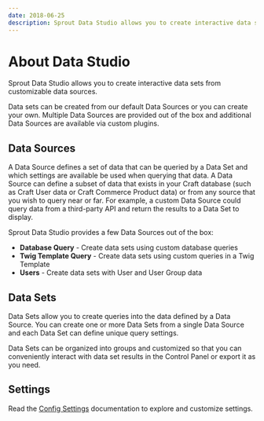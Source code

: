 ```yaml
---
date: 2018-06-25
description: Sprout Data Studio allows you to create interactive data sets from customizable data sources.
---
```


# About Data Studio

Sprout Data Studio allows you to create interactive data sets from customizable data sources.

Data sets can be created from our default Data Sources or you can create your own. Multiple Data Sources are provided out of the box and additional Data Sources are available via custom plugins.

## Data Sources

A Data Source defines a set of data that can be queried by a Data Set and which settings are available be used when querying that data. A Data Source can define a subset of data that exists in your Craft database (such as Craft User data or Craft Commerce Product data) or from any source that you wish to query near or far. For example, a custom Data Source could query data from a third-party API and return the results to a Data Set to display.

Sprout Data Studio provides a few Data Sources out of the box:

- **Database Query** - Create data sets using custom database queries
- **Twig Template Query** - Create data sets using custom queries in a Twig Template
- **Users** - Create data sets with User and User Group data

## Data Sets

Data Sets allow you to create queries into the data defined by a Data Source. You can create one or more Data Sets from a single Data Source and each Data Set can define unique query settings.

Data Sets can be organized into groups and customized so that you can conveniently interact with data set results in the Control Panel or export it as you need.

## Settings

Read the [Config Settings](./../configuration/sprout-config.md) documentation to explore and customize settings.
